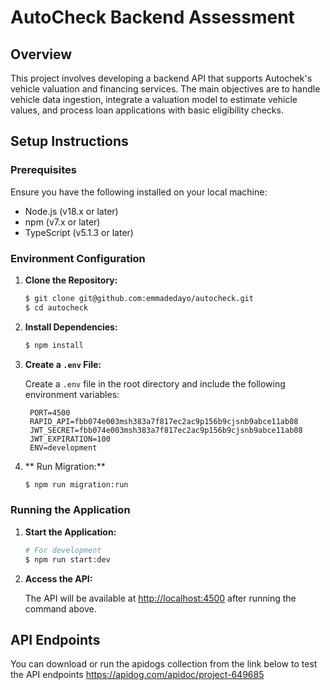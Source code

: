 # AutoCheck Backend Assessment

## Overview
This project involves developing a backend API that supports Autochek's vehicle valuation and financing services. The main objectives are to handle vehicle data ingestion, integrate a valuation model to estimate vehicle values, and process loan applications with basic eligibility checks.
## Setup Instructions

### Prerequisites
Ensure you have the following installed on your local machine:

- Node.js (v18.x or later)
- npm (v7.x or later)
- TypeScript (v5.1.3 or later)

### Environment Configuration

1. **Clone the Repository:**

   ```bash
   $ git clone git@github.com:emmadedayo/autocheck.git
   $ cd autocheck
   ```

2. **Install Dependencies:**

   ```bash
   $ npm install
   ```

3. **Create a `.env` File:**

   Create a `.env` file in the root directory and include the following environment variables:

   ```
    PORT=4500
    RAPID_API=fbb074e003msh383a7f817ec2ac9p156b9cjsnb9abce11ab08
    JWT_SECRET=fbb074e003msh383a7f817ec2ac9p156b9cjsnb9abce11ab08
    JWT_EXPIRATION=100
    ENV=development
   ```
4. ** Run Migration:**

   ```bash
   $ npm run migration:run
   ```   

### Running the Application

1. **Start the Application:**

   ```bash
   # For development
   $ npm run start:dev 
   ```

2. **Access the API:**

   The API will be available at [http://localhost:4500](http://localhost:4500) after running the command above.


## API Endpoints
 You can download or run the apidogs collection from the link below to test the API endpoints
 https://apidog.com/apidoc/project-649685